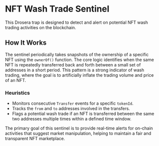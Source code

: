 # NFT Wash Trade Sentinel

This Drosera trap is designed to detect and alert on potential NFT wash trading activities on the blockchain.

## How It Works

The sentinel periodically takes snapshots of the ownership of a specific NFT using the `ownerOf()` function. The core logic identifies when the same NFT is repeatedly transferred back and forth between a small set of addresses in a short period. This pattern is a strong indicator of wash trading, where the goal is to artificially inflate the trading volume and price of an NFT.

### Heuristics

- Monitors consecutive `Transfer` events for a specific `tokenId`.
- Tracks the `from` and `to` addresses involved in the transfers.
- Flags a potential wash trade if an NFT is transferred between the same two addresses multiple times within a defined time window.

The primary goal of this sentinel is to provide real-time alerts for on-chain activities that suggest market manipulation, helping to maintain a fair and transparent NFT marketplace.

